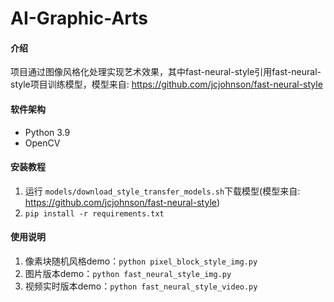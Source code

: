 # AI-Graphic-Arts

#### 介绍
项目通过图像风格化处理实现艺术效果，其中fast-neural-style引用fast-neural-style项目训练模型，模型来自: <https://github.com/jcjohnson/fast-neural-style>

#### 软件架构
* Python 3.9
* OpenCV

#### 安装教程
1. 运行 `models/download_style_transfer_models.sh`下载模型(模型来自: <https://github.com/jcjohnson/fast-neural-style>)
2. `pip install -r requirements.txt`

#### 使用说明
1. 像素块随机风格demo：`python pixel_block_style_img.py`
2. 图片版本demo：`python fast_neural_style_img.py`
3. 视频实时版本demo：`python fast_neural_style_video.py`
